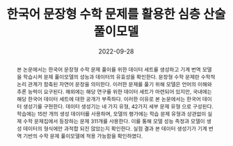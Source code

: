---
title: "한국어 문장형 수학 문제를 활용한 심층 산술 풀이모델"
collection: publications
permalink: /publication/2022-dc1
date: 2022-09-28
venue: '제3회 한국 인공지능 학술대회'
paperurl: '/files/pdf/research/DC1_Deep Arithmetic Solver.pdf'
pubtype: 'domestic_conference'
# just display our icon symbols
# link: ' '
# code: ' '
# github: ' '
citation: '김강민, 전찬준. 2020. &quot;한국어 문장형 수학 문제를 활용한 심층 산술 풀이모델.&quot; <i>제3회 한국 인공지능 학술대회</i>, 2020.09.28 - 30.'
excerpt_separator: ""
abstract: "본 논문에서는 한국어 문장형 수학 문제 풀이를 위한 데이터 세트를 생성하고 기계 번역 모델을 학습시켜 문제 풀이모델의 성능과 데이터의 유효성을 확인한다. 문장형 수학 문제란 수학적 논리 관계가 함축된 자연어 문장을 의미한다. 이러한 문제를 풀기 위해 모델은 언어의 이해와 추론 능력이 요구된다. 해외에는 해당 연구를 위한 데이터 세트가 마련되어 있지만, 국내에는 해당 한국어 데이터 세트에 대한 공개가 부족하다. 이러한 이유로 본 논문에서는 한국어 데이터 생성기를 구현한다. 데이터 생성기는 네 가지 유형, 42가지 세부 문제 유형 으로 구성된다. 학습에는 15만 개의 생성 데이터를 사용하며, 모델의 평가에는 학습 문제 유형과 상관없이 실제 수학 문제집에서 등장하는 문제 311개를 사용한다. 이를 통해 모델 성능 측정과 모델이 생성 데이터의 형식에만 과적합 되진 않았는지 확인한다. 실험 결과 본 데이터 생성기가 기계 번역 기반의 수학 문제 풀이모델에 적용 가능함을 확인하였다."

---